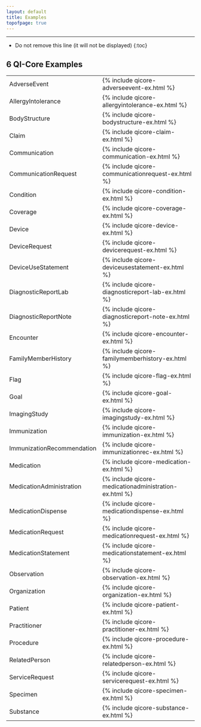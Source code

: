 ```yaml
---
layout: default
title: Examples
topofpage: true
---
```


---

<!-- TOC  the css styling for this is \pages\assets\css\project.css under 'markdown-toc'-->

* Do not remove this line (it will not be displayed)
{:toc}

## 6 QI-Core Examples

<table class="list">
    <tr><td>AdverseEvent</td><td>{% include qicore-adverseevent-ex.html %}</td></tr>
    <tr><td>AllergyIntolerance</td><td>{% include qicore-allergyintolerance-ex.html %}</td></tr>
    <tr><td>BodyStructure</td><td>{% include qicore-bodystructure-ex.html %}</td></tr>
    <tr><td>Claim</td><td>{% include qicore-claim-ex.html %}</td></tr>
    <tr><td>Communication</td><td>{% include qicore-communication-ex.html %}</td></tr>
    <tr><td>CommunicationRequest</td><td>{% include qicore-communicationrequest-ex.html %}</td></tr>
    <tr><td>Condition</td><td>{% include qicore-condition-ex.html %}</td></tr>
    <tr><td>Coverage</td><td>{% include qicore-coverage-ex.html %}</td></tr>
    <tr><td>Device</td><td>{% include qicore-device-ex.html %}</td></tr>
    <tr><td>DeviceRequest</td><td>{% include qicore-devicerequest-ex.html %}</td></tr>
    <tr><td>DeviceUseStatement</td><td>{% include qicore-deviceusestatement-ex.html %}</td></tr>
    <tr><td>DiagnosticReportLab</td><td>{% include qicore-diagnosticreport-lab-ex.html %}</td></tr>
    <tr><td>DiagnosticReportNote</td><td>{% include qicore-diagnosticreport-note-ex.html %}</td></tr>
    <tr><td>Encounter</td><td>{% include qicore-encounter-ex.html %}</td></tr>
    <tr><td>FamilyMemberHistory</td><td>{% include qicore-familymemberhistory-ex.html %}</td></tr>
    <tr><td>Flag</td><td>{% include qicore-flag-ex.html %}</td></tr>
    <tr><td>Goal</td><td>{% include qicore-goal-ex.html %}</td></tr>
    <tr><td>ImagingStudy</td><td>{% include qicore-imagingstudy-ex.html %}</td></tr>
    <tr><td>Immunization</td><td>{% include qicore-immunization-ex.html %}</td></tr>
    <tr><td>ImmunizationRecommendation</td><td>{% include qicore-immunizationrec-ex.html %}</td></tr>
    <tr><td>Medication</td><td>{% include qicore-medication-ex.html %}</td></tr>
    <tr><td>MedicationAdministration</td><td>{% include qicore-medicationadministration-ex.html %}</td></tr>
    <tr><td>MedicationDispense</td><td>{% include qicore-medicationdispense-ex.html %}</td></tr>
    <tr><td>MedicationRequest</td><td>{% include qicore-medicationrequest-ex.html %}</td></tr>
    <tr><td>MedicationStatement</td><td>{% include qicore-medicationstatement-ex.html %}</td></tr>
    <tr><td>Observation</td><td>{% include qicore-observation-ex.html %}</td></tr>
    <tr><td>Organization</td><td>{% include qicore-organization-ex.html %}</td></tr>
    <tr><td>Patient</td><td>{% include qicore-patient-ex.html %}</td></tr>
    <tr><td>Practitioner</td><td>{% include qicore-practitioner-ex.html %}</td></tr>
    <tr><td>Procedure</td><td>{% include qicore-procedure-ex.html %}</td></tr>
    <tr><td>RelatedPerson</td><td>{% include qicore-relatedperson-ex.html %}</td></tr>
    <tr><td>ServiceRequest</td><td>{% include qicore-servicerequest-ex.html %}</td></tr>
    <tr><td>Specimen</td><td>{% include qicore-specimen-ex.html %}</td></tr>
    <tr><td>Substance</td><td>{% include qicore-substance-ex.html %}</td></tr>

</table>


